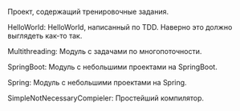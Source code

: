Проект, содержащий тренировочные задания.

HelloWorld:
HelloWorld, написанный по TDD. Наверно это должно выглядеть как-то так.

Multithreading:
Модуль с задачами по многопоточности.

SpringBoot:
Модуль с небольшими проектами на SpringBoot.

Spring:
Модуль с небольшими проектами на Spring.

SimpleNotNecessaryCompieler:
Простейший компилятор.